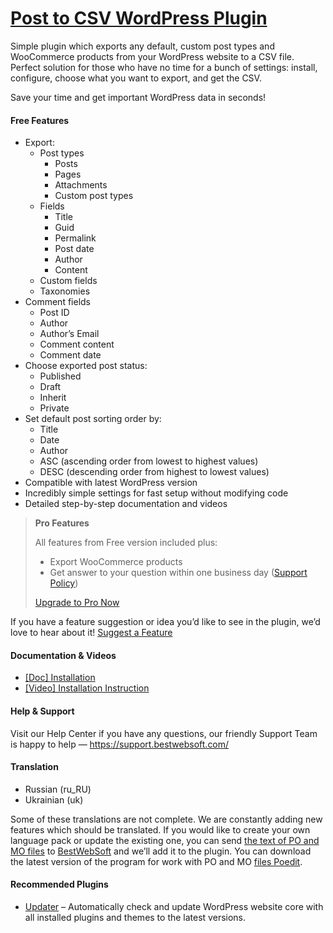 <a href="https://bestwebsoft.com/products/wordpress/plugins/post-to-csv/" target=_blank>Post to CSV WordPress Plugin</a>
========================

<p>Simple plugin which exports any default, custom post types and WooCommerce products from your WordPress website to a CSV file. Perfect solution for those who have no time for a bunch of settings: install, configure, choose what you want to export, and get the CSV.</p>
<p>Save your time and get important WordPress data in seconds!</p>
<p><span class="embed-youtube" style="text-align:center; display: block;"></span></p>
<h4>Free Features</h4>
<ul>
<li>Export:
<ul>
<li>Post types
<ul>
<li>Posts</li>
<li>Pages</li>
<li>Attachments</li>
<li>Custom post types</li>
</ul>
</li>
<li>Fields
<ul>
<li>Title</li>
<li>Guid</li>
<li>Permalink</li>
<li>Post date</li>
<li>Author</li>
<li>Content</li>
</ul>
</li>
<li>Custom fields</li>
<li>Taxonomies</li>
</ul>
</li>
<li>Comment fields
<ul>
<li>Post ID</li>
<li>Author</li>
<li>Author&#8217;s Email</li>
<li>Comment content</li>
<li>Comment date</li>
</ul>
</li>
<li>Choose exported post status:
<ul>
<li>Published</li>
<li>Draft</li>
<li>Inherit</li>
<li>Private</li>
</ul>
</li>
<li>Set default post sorting order by:
<ul>
<li>Title</li>
<li>Date</li>
<li>Author</li>
<li>ASC (ascending order from lowest to highest values)</li>
<li>DESC (descending order from highest to lowest values)</li>
</ul>
</li>
<li>Compatible with latest WordPress version</li>
<li>Incredibly simple settings for fast setup without modifying code</li>
<li>Detailed step-by-step documentation and videos</li>
</ul>
<blockquote>
<p><strong>Pro Features</strong></p>
<p>All features from Free version included plus:</p>
<ul>
<li>Export WooCommerce products</li>
<li>Get answer to your question within one business day (<a href="https://bestwebsoft.com/support-policy/" rel="nofollow">Support Policy</a>)</li>
</ul>
<p><a href="https://bestwebsoft.com/products/wordpress/plugins/post-to-csv/?k=37a2b391bcf9ee431697c38ac8ba0973" rel="nofollow">Upgrade to Pro Now</a></p>
</blockquote>
<p>If you have a feature suggestion or idea you&#8217;d like to see in the plugin, we&#8217;d love to hear about it! <a href="https://support.bestwebsoft.com/hc/en-us/requests/new" rel="nofollow">Suggest a Feature</a></p>
<h4>Documentation &amp; Videos</h4>
<ul>
<li><a href="https://docs.google.com/document/d/1-hvn6WRvWnOqj5v5pLUk7Awyu87lq5B_dO-Tv-MC9JQ/" rel="nofollow">[Doc] Installation</a></li>
<li><a href="http://www.youtube.com/watch?v=uI_ia_7yw4s" rel="nofollow">[Video] Installation Instruction</a></li>
</ul>
<h4>Help &amp; Support</h4>
<p>Visit our Help Center if you have any questions, our friendly Support Team is happy to help — <a href="https://support.bestwebsoft.com/" rel="nofollow">https://support.bestwebsoft.com/</a></p>
<h4>Translation</h4>
<ul>
<li>Russian (ru_RU)</li>
<li>Ukrainian (uk)</li>
</ul>
<p>Some of these translations are not complete. We are constantly adding new features which should be translated. If you would like to create your own language pack or update the existing one, you can send <a href="https://codex.wordpress.org/Translating_WordPress" rel="nofollow">the text of PO and MO files</a> to <a href="https://support.bestwebsoft.com/hc/en-us/requests/new" rel="nofollow">BestWebSoft</a> and we&#8217;ll add it to the plugin. You can download the latest version of the program for work with PO and MO <a href="http://www.poedit.net/download.php" rel="nofollow">files Poedit</a>.</p>
<h4>Recommended Plugins</h4>
<ul>
<li><a href="https://bestwebsoft.com/products/wordpress/plugins/updater/?k=0b49de6f754761a20284d411e7764d10" rel="nofollow">Updater</a> &#8211; Automatically check and update WordPress website core with all installed plugins and themes to the latest versions.</li>
</ul>
